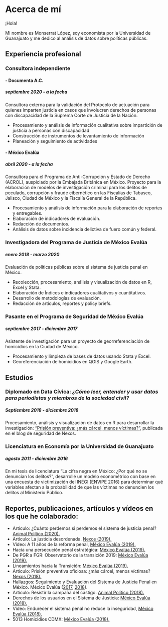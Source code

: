 # Acerca de mí

¡Hola!

Mi nombre es Monserrat López, soy economista por la Universidad de Guanajuato y me dedico al análisis de datos sobre políticas públicas. 

## Experiencia profesional

### Consultora independiente

#### - Documenta A.C.
##### septiembre 2020 - a la fecha

Consultora externa para la validación del Protocolo de actuación para quienes imparten justicia en casos que involucren derechos de personas con discapacidad de la Suprema Corte de Justicia de la Nación.

* Procesamiento y análisis de información cualitativa sobre impartición de justicia a personas con discapacidad
* Construcción de instrumentos de levantamiento de información
* Planeación y seguimiento de actividades

#### - México Evalúa 
##### abril 2020 - a la fecha

Consultora para el Programa de Anti-Corrupción y Estado de Derecho (ACROL), auspiciado por la Embajada Británica en México. Proyecto para la elaboración de modelos de investigación criminal para los delitos de peculado, corrupción y fraude cibernético en las Fiscalías de Tabasco, Jalisco, Ciudad de México y la Fiscalía General de la República.

* Procesamiento y análisis de información para la elaboración de reportes y entregables.
* Elaboración de indicadores de evaluación.
* Redacción de documentos.
* Análisis de datos sobre incidencia delictiva de fuero común y federal.

### Investigadora del Programa de Justicia de México Evalúa
##### enero 2018 - marzo 2020

Evaluación de políticas públicas sobre el sistema de justicia penal en México.

* Recolección, procesamiento, análisis  y visualización de datos en R, Excel y Stata.
* Elaboración de Ìndices e indicadores cualitativos y cuantitativos.
* Desarrollo de metodologías de evaluación.
* Redacción de artículos, reportes y policy briefs.

### Pasante en el Programa de Seguridad de México Evalúa
##### septiembre 2017 - diciembre 2017

Asistente de investigación para un proyecto de  georreferenciación de homicidios en la Ciudad de México.

* Procesamiento y limpieza de bases de datos usando Stata y Excel.
* Georeferenciación de homicidios en QGIS y Google Earth.

## Estudios

### Diplomado en Data Cívica: *¿Cómo leer, entender y usar datos para periodistas y miembros de la sociedad civil?*
##### Septiembre 2018 - diciembre 2018

Procesamiento, análisis y visualización de datos en R para desarrollar la investigación: [“Prisión preventiva: ¿más cárcel, menos víctimas?”](https://seguridad.nexos.com.mx/?p=1144), publicada en el blog de seguridad de Nexos.

### Licenciatura en Economía por la Universidad de Guanajuato
##### agosto 2011 - diciembre 2016

En mi tesis de licenciatura “La cifra negra en México: ¿Por qué no se denuncian los delitos?”, desarrollé un modelo econométrico con base en una encuesta de victimización del INEGI (ENVIPE 2016) para determinar qué variables afectan a la probabilidad de que las víctimas no  denuncien los delitos al Ministerio Público.

## Reportes, publicaciones, artículos y vídeos en los que he colaborado:

* Artículo: ¿Cuánto perdemos si perdemos el sistema de justicia penal? [Animal Político (2020).](https://www.animalpolitico.com/lo-que-mexico-evalua/cuanto-perdemos-si-perdemos-el-sistema-de-justicia-penal/)
* Artículo: La justicia desordenada. [Nexos (2019).](https://seguridad.nexos.com.mx/?p=1402)
* Video: A 11 años de la reforma penal, [México Evalúa (2019).](https://www.youtube.com/watch?v=TTSIWbd39nQ&t=00s)
* Hacia una persecución penal estratégica: [México Evalúa (2019).](https://www.mexicoevalua.org/hacia-una-persecucion-penal-estrategica-policy-brief-001/)
* De PGR a FGR: Observatorio de la transición 2019: [México Evalúa (2019).](https://www.mexicoevalua.org/de-pgr-a-fgr-observatorio-de-la-transicion-2019/)
* Lineamientos hacia la Transición: [México Evalúa (2019).](https://www.mexicoevalua.org/de-pgr-a-fgr-observatorio-de-la-transicion-2019/)
* Artículo: Prisión preventiva oficiosa: ¿más cárcel, menos víctimas? [Nexos (2018).](https://seguridad.nexos.com.mx/?p=1144)
* Hallazgos: Seguimiento y Evaluación del Sistema de Justicia Penal en México. México Evalúa ([2017](https://www.mexicoevalua.org/mexicoevalua/wp-content/uploads/2020/03/hallazgos2017.pdf), [2018](https://www.mexicoevalua.org/hallazgos-2018-seguimiento-evaluacion-del-sistema-justicia-penal-en-mexico/)).
* Artículo: Resistir la campaña del castigo.  [Animal Político (2018).](https://www.animalpolitico.com/lo-que-mexico-evalua/resistir-la-campana-del-castigo/)
* Derechos de los usuarios en el Sistema de Justicia: [México Evalúa (2018).](https://www.mexicoevalua.org/derechos-usuarios/)
* Video: Endurecer el sistema penal no reduce la inseguridad, [México Evalúa (2018).](https://www.youtube.com/watch?v=BNvq8X5HbJU&t=00s)
* 5013 Homicidios CDMX: [México Evalúa (2018).](https://www.mexicoevalua.org/5013-homicidios-cdmx/)
